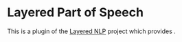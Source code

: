 # Layered Part of Speech

This is a plugin of the [Layered NLP](https://github.com/storyscript/layered-nlp) project which provides .

